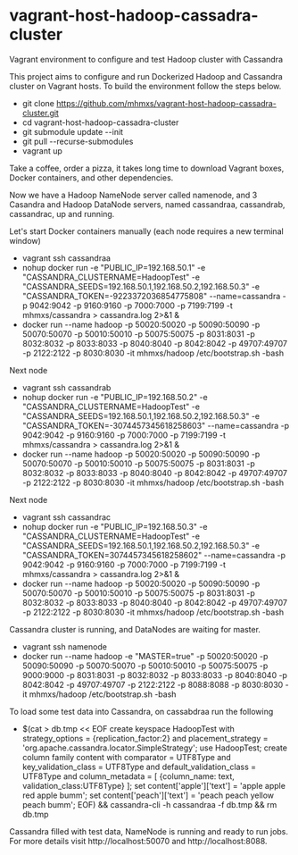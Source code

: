 # vagrant-host-hadoop-cassadra-cluster
Vagrant environment to configure and test Hadoop cluster with Cassandra

This project aims to configure and run Dockerized Hadoop and Cassandra cluster on Vagrant hosts. To build the environment follow the steps below.

 * git clone https://github.com/mhmxs/vagrant-host-hadoop-cassadra-cluster.git
 * cd vagrant-host-hadoop-cassadra-cluster
 * git submodule update --init
 * git pull --recurse-submodules
 * vagrant up

Take a coffee, order a pizza, it takes long time to download Vagrant boxes, Docker containers, and other dependencies.

Now we have a Hadoop NameNode server called namenode, and 3 Casandra and Hadoop DataNode servers, named cassandraa, cassandrab, cassandrac, up and running.

Let's start Docker containers manually (each node requires a new terminal window)
 * vagrant ssh cassandraa
 * nohup docker run -e "PUBLIC_IP=192.168.50.1" -e "CASSANDRA_CLUSTERNAME=HadoopTest" -e "CASSANDRA_SEEDS=192.168.50.1,192.168.50.2,192.168.50.3" -e "CASSANDRA_TOKEN=-9223372036854775808" --name=cassandra -p 9042:9042 -p 9160:9160 -p 7000:7000 -p 7199:7199 -t mhmxs/cassandra > cassandra.log 2>&1 &
 * docker run --name hadoop -p 50020:50020 -p 50090:50090 -p 50070:50070 -p 50010:50010 -p 50075:50075 -p 8031:8031 -p 8032:8032 -p 8033:8033 -p 8040:8040 -p 8042:8042 -p 49707:49707 -p 2122:2122 -p 8030:8030 -it mhmxs/hadoop /etc/bootstrap.sh -bash

Next node
 * vagrant ssh cassandrab
 * nohup docker run -e "PUBLIC_IP=192.168.50.2" -e "CASSANDRA_CLUSTERNAME=HadoopTest" -e "CASSANDRA_SEEDS=192.168.50.1,192.168.50.2,192.168.50.3" -e "CASSANDRA_TOKEN=-3074457345618258603" --name=cassandra -p 9042:9042 -p 9160:9160 -p 7000:7000 -p 7199:7199 -t mhmxs/cassandra > cassandra.log 2>&1 &
 * docker run --name hadoop -p 50020:50020 -p 50090:50090 -p 50070:50070 -p 50010:50010 -p 50075:50075 -p 8031:8031 -p 8032:8032 -p 8033:8033 -p 8040:8040 -p 8042:8042 -p 49707:49707 -p 2122:2122 -p 8030:8030 -it mhmxs/hadoop /etc/bootstrap.sh -bash

Next node
 * vagrant ssh cassandrac
 * nohup docker run -e "PUBLIC_IP=192.168.50.3" -e "CASSANDRA_CLUSTERNAME=HadoopTest" -e "CASSANDRA_SEEDS=192.168.50.1,192.168.50.2,192.168.50.3" -e "CASSANDRA_TOKEN=3074457345618258602" --name=cassandra -p 9042:9042 -p 9160:9160 -p 7000:7000 -p 7199:7199 -t mhmxs/cassandra > cassandra.log 2>&1 &
 * docker run --name hadoop -p 50020:50020 -p 50090:50090 -p 50070:50070 -p 50010:50010 -p 50075:50075 -p 8031:8031 -p 8032:8032 -p 8033:8033 -p 8040:8040 -p 8042:8042 -p 49707:49707 -p 2122:2122 -p 8030:8030 -it mhmxs/hadoop /etc/bootstrap.sh -bash

Cassandra cluster is running, and DataNodes are waiting for master.
 * vagrant ssh namenode
 * docker run --name hadoop -e "MASTER=true" -p 50020:50020 -p 50090:50090 -p 50070:50070 -p 50010:50010 -p 50075:50075 -p 9000:9000 -p 8031:8031 -p 8032:8032 -p 8033:8033 -p 8040:8040 -p 8042:8042 -p 49707:49707 -p 2122:2122 -p 8088:8088 -p 8030:8030 -it mhmxs/hadoop /etc/bootstrap.sh -bash

To load some test data into Cassandra, on cassabdraa run the following
 * $(cat > db.tmp << EOF
create keyspace HadoopTest with strategy_options = {replication_factor:2} and placement_strategy = 'org.apache.cassandra.locator.SimpleStrategy';
use HadoopTest;
create column family content with comparator = UTF8Type and key_validation_class = UTF8Type and default_validation_class = UTF8Type and column_metadata = [ {column_name: text, validation_class:UTF8Type} ];
set content['apple']['text'] = 'apple apple red apple bumm';
set content['peach']['text'] = 'peach peach yellow peach bumm';
EOF) && cassandra-cli -h cassandraa -f db.tmp && rm db.tmp

Cassandra filled with test data, NameNode is running and ready to run jobs. For more details visit http://localhost:50070 and http://localhost:8088.

